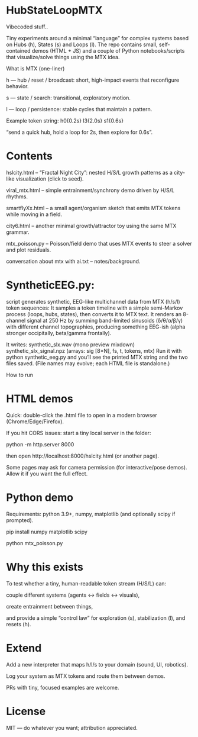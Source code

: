 # HubStateLoopMTX

Vibecoded stuff.. 

Tiny experiments around a minimal “language” for complex systems based on Hubs (h), States (s) and Loops (l).
The repo contains small, self-contained demos (HTML + JS) and a couple of Python notebooks/scripts that visualize/solve things using the MTX idea.

What is MTX (one-liner)

h — hub / reset / broadcast: short, high-impact events that reconfigure behavior.

s — state / search: transitional, exploratory motion.

l — loop / persistence: stable cycles that maintain a pattern.

Example token string: h0{0.2s} l3{2.0s} s1{0.6s}

“send a quick hub, hold a loop for 2s, then explore for 0.6s”.

# Contents

hslcity.html – “Fractal Night City”: nested H/S/L growth patterns as a city-like visualization (click to seed).

viral_mtx.html – simple entrainment/synchrony demo driven by H/S/L rhythms.

smartflyXx.html – a small agent/organism sketch that emits MTX tokens while moving in a field.

city6.html – another minimal growth/attractor toy using the same MTX grammar.

mtx_poisson.py – Poisson/field demo that uses MTX events to steer a solver and plot residuals.

conversation about mtx with ai.txt – notes/background.

# SyntheticEEG.py: 

script generates synthetic, EEG-like multichannel data from MTX (h/s/l) token sequences:
It samples a token timeline with a simple semi-Markov process (loops, hubs, states), then converts it to MTX text.
It renders an 8-channel signal at 250 Hz by summing band-limited sinusoids (δ/θ/α/β/γ) with different channel topographies,
producing something EEG-ish (alpha stronger occipitally, beta/gamma frontally).

It writes:
synthetic_slx.wav (mono preview mixdown)
synthetic_slx_signal.npz (arrays: sig [8×N], fs, t, tokens, mtx)
Run it with python synthetic_eeg.py and you’ll see the printed MTX string and the two files saved.
(File names may evolve; each HTML file is standalone.)

How to run

# HTML demos

Quick: double-click the .html file to open in a modern browser (Chrome/Edge/Firefox).

If you hit CORS issues: start a tiny local server in the folder:

python -m http.server 8000

then open http://localhost:8000/hslcity.html (or another page).

Some pages may ask for camera permission (for interactive/pose demos). Allow it if you want the full effect.

# Python demo

Requirements: python 3.9+, numpy, matplotlib (and optionally scipy if prompted).

pip install numpy matplotlib scipy

python mtx_poisson.py

# Why this exists

To test whether a tiny, human-readable token stream (H/S/L) can:

couple different systems (agents ↔ fields ↔ visuals),

create entrainment between things,

and provide a simple “control law” for exploration (s), stabilization (l), and resets (h).

# Extend

Add a new interpreter that maps h/l/s to your domain (sound, UI, robotics).

Log your system as MTX tokens and route them between demos.

PRs with tiny, focused examples are welcome.

# License

MIT — do whatever you want; attribution appreciated.
